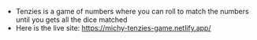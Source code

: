 * Tenzies is a game of numbers where you can roll to match the numbers until you gets all the dice matched 
* Here is the live site: https://michy-tenzies-game.netlify.app/
